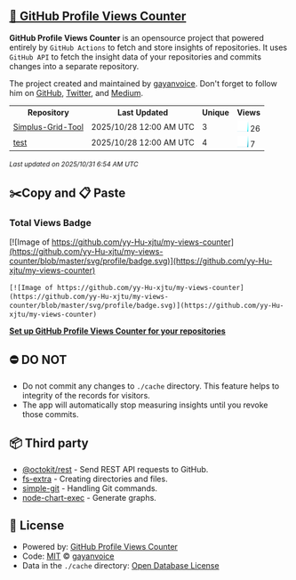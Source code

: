 ## [🚀 GitHub Profile Views Counter](https://github.com/gayanvoice/github-profile-views-counter)
**GitHub Profile Views Counter** is an opensource project that powered entirely by  `GitHub Actions` to fetch and store insights of repositories.
It uses `GitHub API` to fetch the insight data of your repositories and commits changes into a separate repository.

The project created and maintained by [gayanvoice](https://github.com/gayanvoice). Don't forget to follow him on [GitHub](https://github.com/gayanvoice), [Twitter](https://twitter.com/gayanvoice), and [Medium](https://gayanvoice.medium.com/).

<table>
	<tr>
		<th>
			Repository
		</th>
		<th>
			Last Updated
		</th>
		<th>
			Unique
		</th>
		<th>
			Views
		</th>
	</tr>
	<tr>
		<td>
			<a href="https://github.com/yy-Hu-xjtu/my-views-counter/tree/master/readme/1084707163/year.md">
				Simplus-Grid-Tool
			</a>
		</td>
		<td>
			2025/10/28 12:00 AM UTC
		</td>
		<td>
			3
		</td>
		<td>
			<img alt="Response time graph" src="https://github.com/yy-Hu-xjtu/my-views-counter/raw/master/graph/1084707163/small/year.png" height="20"> 26
		</td>
	</tr>
	<tr>
		<td>
			<a href="https://github.com/yy-Hu-xjtu/my-views-counter/tree/master/readme/1084704624/year.md">
				test
			</a>
		</td>
		<td>
			2025/10/28 12:00 AM UTC
		</td>
		<td>
			4
		</td>
		<td>
			<img alt="Response time graph" src="https://github.com/yy-Hu-xjtu/my-views-counter/raw/master/graph/1084704624/small/year.png" height="20"> 7
		</td>
	</tr>
</table>

<small><i>Last updated on 2025/10/31 6:54 AM UTC</i></small>

## ✂️Copy and 📋 Paste
### Total Views Badge
[![Image of https://github.com/yy-Hu-xjtu/my-views-counter](https://github.com/yy-Hu-xjtu/my-views-counter/blob/master/svg/profile/badge.svg)](https://github.com/yy-Hu-xjtu/my-views-counter)

```readme
[![Image of https://github.com/yy-Hu-xjtu/my-views-counter](https://github.com/yy-Hu-xjtu/my-views-counter/blob/master/svg/profile/badge.svg)](https://github.com/yy-Hu-xjtu/my-views-counter)
```
[**Set up GitHub Profile Views Counter for your repositories**](https://github.com/gayanvoice/github-profile-views-counter)
## ⛔ DO NOT
- Do not commit any changes to `./cache` directory. This feature helps to integrity of the records for visitors.
- The app will automatically stop measuring insights until you revoke those commits.
## 📦 Third party

- [@octokit/rest](https://www.npmjs.com/package/@octokit/rest) - Send REST API requests to GitHub.
- [fs-extra](https://www.npmjs.com/package/fs-extra) - Creating directories and files.
- [simple-git](https://www.npmjs.com/package/simple-git) - Handling Git commands.
- [node-chart-exec](https://www.npmjs.com/package/node-chart-exec) - Generate graphs.
## 📄 License
- Powered by: [GitHub Profile Views Counter](https://github.com/gayanvoice/github-profile-views-counter)
- Code: [MIT](./LICENSE) © [gayanvoice](https://github.com/gayanvoice)
- Data in the `./cache` directory: [Open Database License](https://opendatacommons.org/licenses/odbl/1-0/)